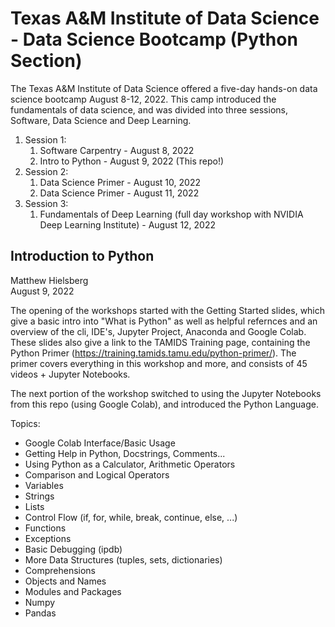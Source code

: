 # Texas A&M Institute of Data Science - Data Science Bootcamp (Python Section)

The Texas A&M Institute of Data Science offered a five-day hands-on data science bootcamp August 8-12, 2022. 
This camp introduced the fundamentals of data science, and was divided into three sessions, Software, Data Science and Deep Learning.  
1. Session 1:
    1. Software Carpentry - August 8, 2022
    2. Intro to Python - August 9, 2022 (This repo!)
2. Session 2:
    1. Data Science Primer - August 10, 2022
    2. Data Science Primer - August 11, 2022
3. Session 3:
    1. Fundamentals of Deep Learning (full day workshop with NVIDIA Deep Learning Institute) - August 12, 2022


## Introduction to Python

Matthew Hielsberg \
August 9, 2022

The opening of the workshops started with the Getting Started slides, which 
give a basic intro into "What is Python" as well as helpful refernces and an 
overview of the cli, IDE's, Jupyter Project, Anaconda and Google Colab.
These slides also give a link to the TAMIDS Training page, containing the
Python Primer (https://training.tamids.tamu.edu/python-primer/).  The primer
covers everything in this workshop and more, and consists of 45 videos + 
Jupyter Notebooks.  

The next portion of the workshop switched to using the Jupyter Notebooks from
this repo (using Google Colab), and introduced the Python Language.  

Topics:
 - Google Colab Interface/Basic Usage
 - Getting Help in Python, Docstrings, Comments...
 - Using Python as a Calculator, Arithmetic Operators
 - Comparison and Logical Operators
 - Variables
 - Strings
 - Lists
 - Control Flow (if, for, while, break, continue, else, ...)
 - Functions
 - Exceptions
 - Basic Debugging (ipdb)
 - More Data Structures (tuples, sets, dictionaries)
 - Comprehensions
 - Objects and Names
 - Modules and Packages
 - Numpy
 - Pandas
